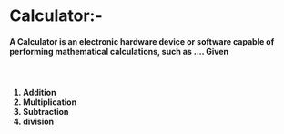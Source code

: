 # Calculator:- 

<h4>A Calculator is an electronic hardware device or software capable of performing mathematical calculations, such as .... Given</h4>

<br>

<h4>
  
<ol>
  
  <li>Addition</li>
  
  <li>Multiplication</li>
  <li>Subtraction</li>
  <li>division</li>
</ol>
</h4>
